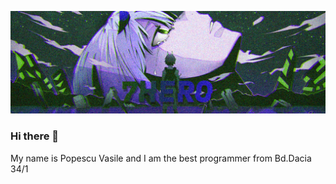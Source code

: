 ![](https://github.com/7Hero/7Hero/blob/master/1546050828-ff6d400901eff85d9b5fe7f44893fb63.jpeg)

### Hi there 👋
My name is Popescu Vasile and I am the best programmer from Bd.Dacia 34/1
<!--
**7Hero/7Hero** is a ✨ _special_ ✨ repository because its `README.md` (this file) appears on your GitHub profile.

Here are some ideas to get you started:

- 🔭 I’m currently working on ...
- 🌱 I’m currently learning ...
- 👯 I’m looking to collaborate on ...
- 🤔 I’m looking for help with ...
- 💬 Ask me about ...
- 📫 How to reach me: ...
- 😄 Pronouns: ...
- ⚡ Fun fact: ...
-->
